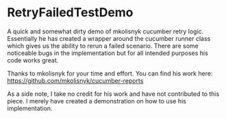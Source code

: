 # RetryFailedTestDemo

A quick and somewhat dirty demo of mkolisnyk cucumber retry logic. 
Essentially he has created a wrapper around the cucumber runner class which gives us the ability to rerun a failed scenario.
There are some noticeable bugs in the implementation but for all intended purposes his code works great. 

Thanks to mkolisnyk for your time and effort. 
You can find his work here: https://github.com/mkolisnyk/cucumber-reports

As a side note,
I take no credit for his work and have not contributed to this piece.
I merely have created a demonstration on how to use his implementation.
